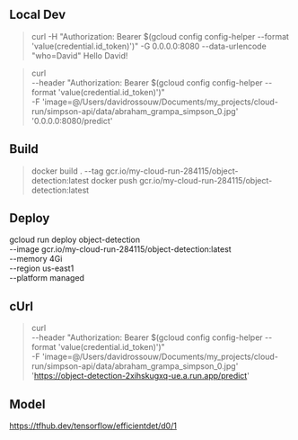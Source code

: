 ## Local Dev

> curl -H "Authorization: Bearer $(gcloud config config-helper --format 'value(credential.id_token)')"  -G 0.0.0.0:8080 --data-urlencode "who=David"
> Hello David!

> curl \
--header "Authorization: Bearer $(gcloud config config-helper --format 'value(credential.id_token)')" \
-F 'image=@/Users/davidrossouw/Documents/my_projects/cloud-run/simpson-api/data/abraham_grampa_simpson_0.jpg' \
'0.0.0.0:8080/predict'

## Build
> docker build . --tag gcr.io/my-cloud-run-284115/object-detection:latest
> docker push gcr.io/my-cloud-run-284115/object-detection:latest


## Deploy

gcloud run deploy object-detection \
  --image gcr.io/my-cloud-run-284115/object-detection:latest \
  --memory 4Gi \
  --region us-east1 \
  --platform managed

## cUrl

> curl \
--header "Authorization: Bearer $(gcloud config config-helper --format 'value(credential.id_token)')" \
-F 'image=@/Users/davidrossouw/Documents/my_projects/cloud-run/simpson-api/data/abraham_grampa_simpson_0.jpg' \
'https://object-detection-2xihskugxq-ue.a.run.app/predict'


## Model

https://tfhub.dev/tensorflow/efficientdet/d0/1
